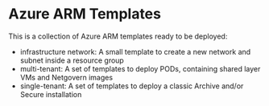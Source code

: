 # Azure ARM Templates

This is a collection of Azure ARM templates ready to be deployed:

* infrastructure network: A small template to create a new network and subnet inside a resource group
* multi-tenant: A set of templates to deploy PODs, containing shared layer VMs and Netgovern images 
* single-tenant: A set of templates to deploy a classic Archive and/or Secure installation
